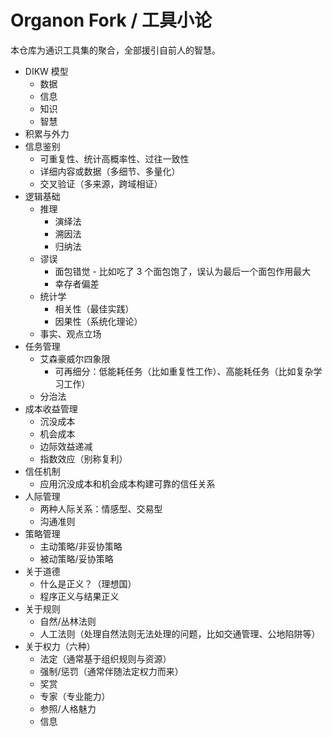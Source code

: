 # Organon Fork / 工具小论
本仓库为通识工具集的聚合，全部援引自前人的智慧。  

* DIKW 模型
  * 数据
  * 信息
  * 知识
  * 智慧
* 积累与外力
* 信息鉴别
  * 可重复性、统计高概率性、过往一致性
  * 详细内容或数据（多细节、多量化）
  * 交叉验证（多来源，跨域相证）
* 逻辑基础
  * 推理
    * 演绎法
    * 溯因法
    * 归纳法
  * 谬误
    * 面包错觉 - 比如吃了 3 个面包饱了，误认为最后一个面包作用最大
    * 幸存者偏差
  * 统计学
    * 相关性（最佳实践）
    * 因果性（系统化理论）
  * 事实、观点立场
* 任务管理
  * 艾森豪威尔四象限
    * 可再细分：低能耗任务（比如重复性工作）、高能耗任务（比如复杂学习工作）
  * 分治法
* 成本收益管理
  * 沉没成本
  * 机会成本
  * 边际效益递减
  * 指数效应（别称复利）
* 信任机制
  * 应用沉没成本和机会成本构建可靠的信任关系
* 人际管理
  * 两种人际关系：情感型、交易型
  * 沟通准则
* 策略管理
  * 主动策略/非妥协策略
  * 被动策略/妥协策略
* 关于道德
  * 什么是正义？（理想国）
  * 程序正义与结果正义
* 关于规则
  * 自然/丛林法则
  * 人工法则（处理自然法则无法处理的问题，比如交通管理、公地陷阱等）
* 关于权力（六种）
  * 法定（通常基于组织规则与资源）
  * 强制/惩罚（通常伴随法定权力而来）
  * 奖赏
  * 专家（专业能力）
  * 参照/人格魅力
  * 信息
